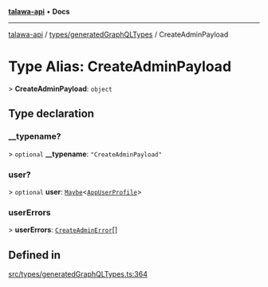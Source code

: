 [**talawa-api**](../../../README.md) • **Docs**

***

[talawa-api](../../../modules.md) / [types/generatedGraphQLTypes](../README.md) / CreateAdminPayload

# Type Alias: CreateAdminPayload

\> **CreateAdminPayload**: `object`

## Type declaration

### \_\_typename?

\> `optional` **\_\_typename**: `"CreateAdminPayload"`

### user?

\> `optional` **user**: [`Maybe`](Maybe.md)\<[`AppUserProfile`](AppUserProfile.md)\>

### userErrors

\> **userErrors**: [`CreateAdminError`](CreateAdminError.md)[]

## Defined in

[src/types/generatedGraphQLTypes.ts:364](https://github.com/PalisadoesFoundation/talawa-api/blob/fb5076f344cd74d4e51c692cbc70fc337bf1ac39/src/types/generatedGraphQLTypes.ts#L364)
